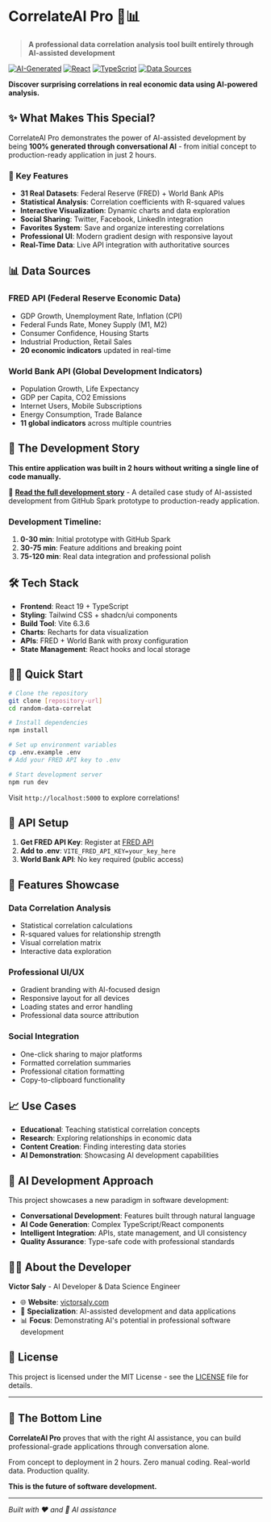 # CorrelateAI Pro 🤖📊

> **A professional data correlation analysis tool built entirely through AI-assisted development**

[![AI-Generated](https://img.shields.io/badge/Built%20with-AI%20Assistance-purple?style=flat-square&logo=openai)](https://github.com/victorsaly)
[![React](https://img.shields.io/badge/React-19.0.0-blue?style=flat-square&logo=react)](https://reactjs.org/)
[![TypeScript](https://img.shields.io/badge/TypeScript-Latest-blue?style=flat-square&logo=typescript)](https://www.typescriptlang.org/)
[![Data Sources](https://img.shields.io/badge/Real%20Data-31%20Sources-green?style=flat-square&logo=databricks)](https://fred.stlouisfed.org/)

**Discover surprising correlations in real economic data using AI-powered analysis.**

## ✨ What Makes This Special?

CorrelateAI Pro demonstrates the power of AI-assisted development by being **100% generated through conversational AI** - from initial concept to production-ready application in just 2 hours.

### 🎯 Key Features
- **31 Real Datasets**: Federal Reserve (FRED) + World Bank APIs
- **Statistical Analysis**: Correlation coefficients with R-squared values
- **Interactive Visualization**: Dynamic charts and data exploration
- **Social Sharing**: Twitter, Facebook, LinkedIn integration
- **Favorites System**: Save and organize interesting correlations
- **Professional UI**: Modern gradient design with responsive layout
- **Real-Time Data**: Live API integration with authoritative sources

## 📊 Data Sources

### FRED API (Federal Reserve Economic Data)
- GDP Growth, Unemployment Rate, Inflation (CPI)
- Federal Funds Rate, Money Supply (M1, M2)
- Consumer Confidence, Housing Starts
- Industrial Production, Retail Sales
- **20 economic indicators** updated in real-time

### World Bank API (Global Development Indicators)
- Population Growth, Life Expectancy
- GDP per Capita, CO2 Emissions
- Internet Users, Mobile Subscriptions
- Energy Consumption, Trade Balance
- **11 global indicators** across multiple countries

## 🚀 The Development Story

**This entire application was built in 2 hours without writing a single line of code manually.**

📖 **[Read the full development story](./DEVELOPMENT_STORY.md)** - A detailed case study of AI-assisted development from GitHub Spark prototype to production-ready application.

### Development Timeline:
1. **0-30 min**: Initial prototype with GitHub Spark
2. **30-75 min**: Feature additions and breaking point
3. **75-120 min**: Real data integration and professional polish

## 🛠️ Tech Stack

- **Frontend**: React 19 + TypeScript
- **Styling**: Tailwind CSS + shadcn/ui components
- **Build Tool**: Vite 6.3.6
- **Charts**: Recharts for data visualization
- **APIs**: FRED + World Bank with proxy configuration
- **State Management**: React hooks and local storage

## 🏃‍♂️ Quick Start

```bash
# Clone the repository
git clone [repository-url]
cd random-data-correlat

# Install dependencies
npm install

# Set up environment variables
cp .env.example .env
# Add your FRED API key to .env

# Start development server
npm run dev
```

Visit `http://localhost:5000` to explore correlations!

## 🔑 API Setup

1. **Get FRED API Key**: Register at [FRED API](https://fred.stlouisfed.org/docs/api/api_key.html)
2. **Add to .env**: `VITE_FRED_API_KEY=your_key_here`
3. **World Bank API**: No key required (public access)

## 🎨 Features Showcase

### Data Correlation Analysis
- Statistical correlation calculations
- R-squared values for relationship strength
- Visual correlation matrix
- Interactive data exploration

### Professional UI/UX
- Gradient branding with AI-focused design
- Responsive layout for all devices
- Loading states and error handling
- Professional data source attribution

### Social Integration
- One-click sharing to major platforms
- Formatted correlation summaries
- Professional citation formatting
- Copy-to-clipboard functionality

## 📈 Use Cases

- **Educational**: Teaching statistical correlation concepts
- **Research**: Exploring relationships in economic data
- **Content Creation**: Finding interesting data stories
- **AI Demonstration**: Showcasing AI development capabilities

## 🤖 AI Development Approach

This project showcases a new paradigm in software development:

- **Conversational Development**: Features built through natural language
- **AI Code Generation**: Complex TypeScript/React components
- **Intelligent Integration**: APIs, state management, and UI consistency
- **Quality Assurance**: Type-safe code with professional standards

## 👨‍💻 About the Developer

**Victor Saly** - AI Developer & Data Science Engineer

- 🌐 **Website**: [victorsaly.com](https://victorsaly.com)
- 🤖 **Specialization**: AI-assisted development and data applications
- 📊 **Focus**: Demonstrating AI's potential in professional software development

## 📝 License

This project is licensed under the MIT License - see the [LICENSE](LICENSE) file for details.

---

## 🎯 The Bottom Line

**CorrelateAI Pro** proves that with the right AI assistance, you can build professional-grade applications through conversation alone. 

From concept to deployment in 2 hours. Zero manual coding. Real-world data. Production quality.

**This is the future of software development.**

---

*Built with ❤️ and 🤖 AI assistance*
